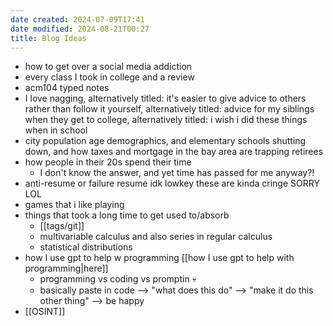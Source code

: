 ```yaml
---
date created: 2024-07-09T17:41
date modified: 2024-08-21T00:27
title: Blog Ideas
---
```

- how to get over a social media addiction
- every class I took in college and a review
- acm104 typed notes
- I love nagging, alternatively titled: it's easier to give advice to others rather than follow it yourself, alternatively titled: advice for my siblings when they get to college, alternatively titled: i wish i did these things when in school
- city population age demographics, and elementary schools shutting down, and how taxes and mortgage in the bay area are trapping retirees
- how people in their 20s spend their time
	- I don't know the answer, and yet time has passed for me anyway?!
- anti-resume or failure resume idk lowkey these are kinda cringe SORRY LOL
- games that i like playing
- things that took a long time to get used to/absorb
	- [[tags/git]]
	- multivariable calculus and also series in regular calculus
	- statistical distributions
- how I use gpt to help w programming [[how I use gpt to help with programming|here]]
	- programming vs coding vs promptin 💀
	- basically paste in code --> "what does this do" --> "make it do this other thing" --> be happy
- [[OSINT]]